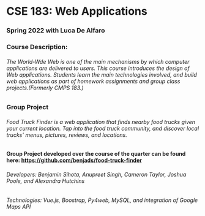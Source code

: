 # CSE 183: Web Applications

### Spring 2022 with Luca De Alfaro

### Course Description: 
###### The World-Wde Web is one of the main mechanisms by which computer applications are delivered to users. This course introduces the design of Web applications. Students learn the main technologies involved, and build web applications as part of homework assignments and group class projects.(Formerly CMPS 183.)

### Group Project 
###### Food Truck Finder is a web application that finds nearby food trucks given your current location. Tap into the food truck community, and discover local trucks’ menus, pictures, reviews, and locations.

#### Group Project developed over the course of the quarter can be found here: https://github.com/benjads/food-truck-finder

###### Developers: Benjamin Sihota, Anupreet Singh, Cameron Taylor, Joshua Poole, and Alexandra Hutchins
###### Technologies: Vue.js, Boostrap, Py4web, MySQL, and integration of Google Maps API
